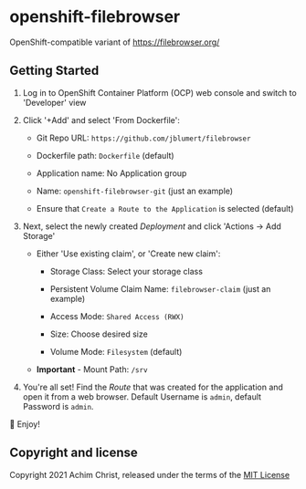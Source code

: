 # openshift-filebrowser

OpenShift-compatible variant of https://filebrowser.org/

## Getting Started

1. Log in to OpenShift Container Platform (OCP) web console and switch to 'Developer' view

2. Click '+Add' and select 'From Dockerfile':

   -  Git Repo URL: `https://github.com/jblumert/filebrowser`

   -  Dockerfile path: `Dockerfile` (default)

   -  Application name: No Application group

   -  Name: `openshift-filebrowser-git` (just an example)

   -  Ensure that `Create a Route to the Application` is selected (default)

3. Next, select the newly created _Deployment_ and click 'Actions → Add Storage'

   - Either 'Use existing claim', or 'Create new claim':

       -   Storage Class: Select your storage class

       -   Persistent Volume Claim Name: `filebrowser-claim` (just an example)

       -   Access Mode: `Shared Access (RWX)`

       -   Size: Choose desired size

       -   Volume Mode: `Filesystem` (default)

   - **Important** - Mount Path: `/srv`

4. You're all set! Find the _Route_ that was created for the application and open it from a web browser. Default Username is `admin`, default Password is `admin`.

🚀 Enjoy!

## Copyright and license

Copyright 2021 Achim Christ, released under the terms of the [MIT License](LICENSE)
